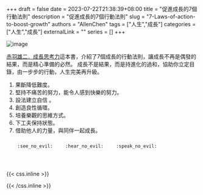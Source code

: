 +++ 
draft = false
date = 2023-07-22T21:38:39+08:00
title = "促進成長的7個行動法則"
description = "促進成長的7個行動法則"
slug = "7-Laws-of-action-to-boost-growth"
authors = "AllenChen"
tags = ["人生","成長"]
categories = ["人生","成長"]
externalLink = ""
series = []
+++

![image](/images/post/A-rabbit-with-big-blue-eyes-thinking-the-life-with-Van-Gogh-style.jpeg)

[赤羽雄二．成長思考力](https://www.goodreads.com/book/show/183436605?from_search=true&from_srp=true&qid=VQw3XklkZN&rank=1)這本書，介紹了7個成長的行動法則，讓成長不再是偶發的結果，而是精心準備的必然。 
成長不是結果，而是持進化的過和，協助你立定目錄，由一步步的行動，人生完美再升級。
1. 果斷降低難度。
2. 堅持不痛苦的努力，能令人感到快樂的努力。
3. 設法建立自信 。 
4. 創造良性循環。
5. 培養樂觀的思維方式。
6. 下工夫保持狀態。
7. 借助他人的力量，與同伴一起成長。

<p><span class="nowrap"><span class="emojify">🙈</span> <code>:see_no_evil:</code></span>  <span class="nowrap"><span class="emojify">🙉</span> <code>:hear_no_evil:</code></span>  <span class="nowrap"><span class="emojify">🙊</span> <code>:speak_no_evil:</code></span></p>
<br>
    

{{< css.inline >}}
<style>
.emojify {
	font-family: Apple Color Emoji, Segoe UI Emoji, NotoColorEmoji, Segoe UI Symbol, Android Emoji, EmojiSymbols;
	font-size: 2rem;
	vertical-align: middle;
}
@media screen and (max-width:650px) {
  .nowrap {
    display: block;
    margin: 25px 0;
  }
}
</style>
{{< /css.inline >}}

